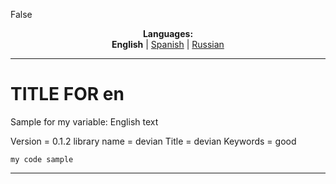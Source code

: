 False
<p align="center"><b>Languages:</b><br /><b>English</b> | <a href="https://github.com/markolofsen/devian/blob/master/README_es.md">Spanish</a> | <a href="https://github.com/markolofsen/devian/blob/master/README_ru.md">Russian</a></p>

---

# TITLE FOR en
Sample for my variable: English text

Version = 0.1.2
library name = devian
Title = devian
Keywords = good

```
my code sample
```


---

